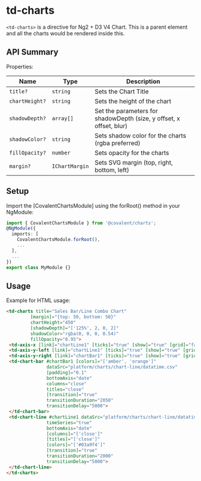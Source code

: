 # td-charts

`<td-charts>` is a directive for Ng2 + D3 V4 Chart. This is a parent element and all the charts would be rendered inside this.

## API Summary

Properties:

| Name | Type | Description |
| --- | --- | --- |
| `title?` | `string` | Sets the Chart Title
| `chartHeight?` | `string` | Sets the height of the chart
| `shadowDepth?` | `array[]` | Set the parameters for shadowDepth (size, y offset, x offset, blur)
| `shadowColor?` | `string` | Sets shadow color for the charts (rgba preferred)
| `fillOpacity?` | `number` | Sets opacity for the charts
| `margin?` | `IChartMargin` | Sets SVG margin (top, right, bottom, left)

## Setup

Import the [CovalentChartsModule] using the forRoot() method in your NgModule:

```typescript
import { CovalentChartsModule } from '@covalent/charts';
@NgModule({
  imports: [
    CovalentChartsModule.forRoot(),
    ...
  ],
  ...
})
export class MyModule {}
```

## Usage

Example for HTML usage:

 ```html
<td-charts title="Sales Bar/Line Combo Chart"
          [margin]="{top: 50, bottom: 50}"
          chartHeight="450"
          [shadowDepth]="['125%', 2, 0, 2]"
          shadowColor="rgba(0, 0, 0, 0.54)"
          fillOpacity="0.95">
  <td-axis-x [link]="chartLine1" [ticks]="true" [show]="true" [grid]="false" legend="Day Offset"></td-axis-x>
  <td-axis-y-left [link]="chartLine1" [ticks]="true" [show]="true" [grid]="false" legend="Sales"></td-axis-y-left>
  <td-axis-y-right [link]="chartBar1" [ticks]="true" [show]="true" [grid]="true" legend="Sales 2"></td-axis-y-right>
  <td-chart-bar #chartBar1 [colors]="['amber', 'orange']"
                dataSrc="platform/charts/chart-line/datatime.csv"
                [padding]="0.1"
                bottomAxis="date"
                columns="close"
                titles="close"
                [transition]="true"
                transitionDuration="2050"
                transitionDelay="5000">
  </td-chart-bar>
  <td-chart-line #chartLine1 dataSrc="platform/charts/chart-line/datatime.csv"
                timeSeries="true"
                bottomAxis="date"
                [columns]="['close']"
                [titles]="['close']"
                [colors]="['#03a9f4']"
                [transition]="true"
                transitionDuration="2000"
                transitionDelay="5000">
  </td-chart-line>
</td-charts>
 ```
